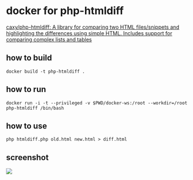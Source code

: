 # docker for php-htmldiff

[caxy/php\-htmldiff: A library for comparing two HTML files/snippets and highlighting the differences using simple HTML\. Includes support for comparing complex lists and tables]( https://github.com/caxy/php-htmldiff )

## how to build
```
docker build -t php-htmldiff .
```

## how to run
```
docker run -i -t --privileged -v $PWD/docker-ws:/root --workdir=/root php-htmldiff /bin/bash
```

## how to use
```
php htmldiff.php old.html new.html > diff.html
```

## screenshot
![]( php-htmldiff-docker/screenshot-sample.png )

